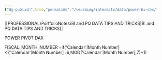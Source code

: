 ```yaml
---
{"dg-publish":true,"permalink":"/learning/interests/data/power-bi-dax/fiscal-month-number-calc/","tags":["Power_bi","Data"],"noteIcon":""}
---
```


[[PROFESSIONAL/PortfolioNotes/BI and PQ DATA TIPS AND TRICKS\|BI and PQ DATA TIPS AND TRICKS]]

POWER PIVOT DAX

FISCAL_MONTH_NUMBER
=if('Calendar'[Month Number]<7,'Calendar'[Month Number]+6,MOD('Calendar'[Month Number],7)+1)